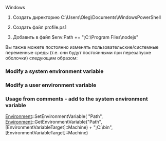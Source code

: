 Windows 

1. Создать директорию C:\Users\Oleg\Documents\WindowsPowerShell

2. Создать файл profile.ps1

3. Добавить в файл
$env:Path += ";C:\Program Files\nodejs\"


Вы также можете постоянно изменять пользовательские/системные переменные среды 
(т.е. они будут постоянными при перезапуске оболочки) следующим образом:

### Modify a system environment variable ###
[Environment]::SetEnvironmentVariable
     ("Path", $env:Path, [System.EnvironmentVariableTarget]::Machine)

### Modify a user environment variable ###
[Environment]::SetEnvironmentVariable
     ("INCLUDE", $env:INCLUDE, [System.EnvironmentVariableTarget]::User)

### Usage from comments - add to the system environment variable ###
[Environment]::SetEnvironmentVariable(
    "Path",
    [Environment]::GetEnvironmentVariable("Path", [EnvironmentVariableTarget]::Machine) + ";C:\bin",
    [EnvironmentVariableTarget]::Machine)
